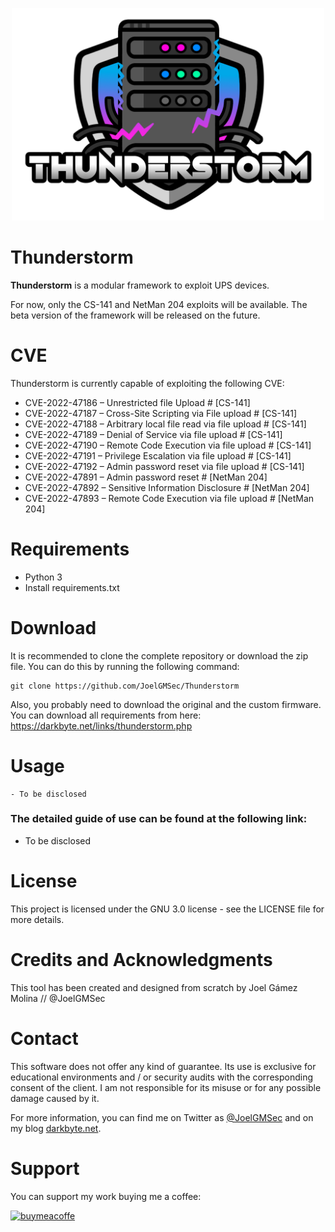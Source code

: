 <p align="center"><img width=500 alt="Thunderstorm" src="https://github.com/JoelGMSec/Thunderstorm/blob/main/Thunderstorm.png"></p>

# Thunderstorm
**Thunderstorm** is a modular framework to exploit UPS devices. 

For now, only the CS-141 and NetMan 204 exploits will be available. The beta version of the framework will be released on the future.


# CVE
Thunderstorm is currently capable of exploiting the following CVE:

- CVE-2022-47186 – Unrestricted file Upload # [CS-141]
- CVE-2022-47187 – Cross-Site Scripting via File upload # [CS-141]
- CVE-2022-47188 – Arbitrary local file read via file upload # [CS-141]
- CVE-2022-47189 – Denial of Service via file upload # [CS-141]
- CVE-2022-47190 – Remote Code Execution via file upload # [CS-141]
- CVE-2022-47191 – Privilege Escalation via file upload # [CS-141]
- CVE-2022-47192 – Admin password reset via file upload # [CS-141]
- CVE-2022-47891 – Admin password reset # [NetMan 204]
- CVE-2022-47892 – Sensitive Information Disclosure # [NetMan 204]
- CVE-2022-47893 – Remote Code Execution via file upload # [NetMan 204]


# Requirements
- Python 3
- Install requirements.txt

# Download
It is recommended to clone the complete repository or download the zip file.
You can do this by running the following command:
```
git clone https://github.com/JoelGMSec/Thunderstorm
```

Also, you probably need to download the original and the custom firmware.
You can download all requirements from here:
https://darkbyte.net/links/thunderstorm.php

# Usage
```
- To be disclosed

```

### The detailed guide of use can be found at the following link:

 - To be disclosed


# License
This project is licensed under the GNU 3.0 license - see the LICENSE file for more details.


# Credits and Acknowledgments
This tool has been created and designed from scratch by Joel Gámez Molina // @JoelGMSec


# Contact
This software does not offer any kind of guarantee. Its use is exclusive for educational environments and / or security audits with the corresponding consent of the client. I am not responsible for its misuse or for any possible damage caused by it.

For more information, you can find me on Twitter as [@JoelGMSec](https://twitter.com/JoelGMSec) and on my blog [darkbyte.net](https://darkbyte.net).


# Support
You can support my work buying me a coffee:

[<img width=250 alt="buymeacoffe" src="https://cdn.buymeacoffee.com/buttons/v2/default-blue.png">](https://www.buymeacoffee.com/joelgmsec)
